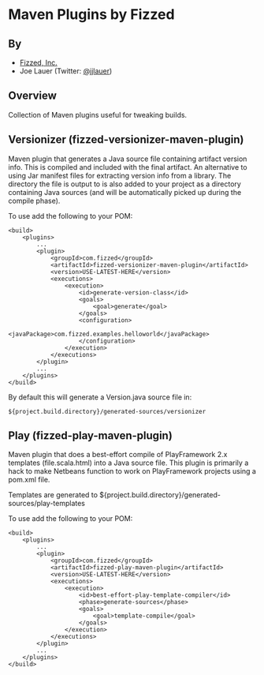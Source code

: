 Maven Plugins by Fizzed
=======================================

## By

 - [Fizzed, Inc.](http://fizzed.com)
 - Joe Lauer (Twitter: [@jjlauer](http://twitter.com/jjlauer))

## Overview

Collection of Maven plugins useful for tweaking builds.


## Versionizer (fizzed-versionizer-maven-plugin)

Maven plugin that generates a Java source file containing artifact
version info. This is compiled and included with the final artifact.
An alternative to using Jar manifest files for extracting version info
from a library. The directory the file is output to is also added to your
project as a directory containing Java sources (and will be automatically
picked up during the compile phase).

To use add the following to your POM:

    <build>
        <plugins>
            ...
            <plugin>
                <groupId>com.fizzed</groupId>
                <artifactId>fizzed-versionizer-maven-plugin</artifactId>
                <version>USE-LATEST-HERE</version>
                <executions>
                    <execution>
                        <id>generate-version-class</id>
                        <goals>
                            <goal>generate</goal>
                        </goals>
                        <configuration>
                            <javaPackage>com.fizzed.examples.helloworld</javaPackage>
                        </configuration>
                    </execution>
                </executions> 
            </plugin>
            ...
        </plugins>
    </build>

By default this will generate a Version.java source file in:

    ${project.build.directory}/generated-sources/versionizer


## Play (fizzed-play-maven-plugin)

Maven plugin that does a best-effort compile of PlayFramework 2.x templates
(file.scala.html) into a Java source file.  This plugin is primarily a hack
to make Netbeans function to work on PlayFramework projects using a pom.xml
file.

Templates are generated to ${project.build.directory}/generated-sources/play-templates

To use add the following to your POM:

    <build>
        <plugins>
            ...
            <plugin>
                <groupId>com.fizzed</groupId>
                <artifactId>fizzed-play-maven-plugin</artifactId>
                <version>USE-LATEST-HERE</version>
                <executions>
                    <execution>
                        <id>best-effort-play-template-compiler</id>
                        <phase>generate-sources</phase>
                        <goals>
                            <goal>template-compile</goal>
                        </goals>
                    </execution>
                </executions>
            </plugin>
            ...
        </plugins>
    </build>
